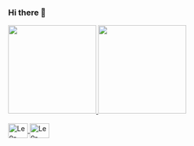 ### Hi there 👋
<div>
  <a href="https://github.com/Leonardo-eu">
    <img height="180em" src="https://github-readme-stats.vercel.app/api?username=Leonardo-eu&show_icons=true&theme=dracula&include_all_commits=true&count_private=true"/>
    <img height="180em" src="https://github-readme-stats.vercel.app/api/top-langs/?username=Leonardo-eu&layout=compact&langs_count=16&theme=dracula"/>
</div>
<div style="display: inline_block"> <br>
  <img align="center"  alt="Leo-HTML" height="30" width="40" src="https://cdn.jsdelivr.net/gh/devicons/devicon@latest/icons/html5/html5-plain.svg" />
  <img align="center"  alt="Leo-CSS" height="30" width="40" src="https://cdn.jsdelivr.net/gh/devicons/devicon@latest/icons/css3/css3-plain.svg" />
          
</div>
